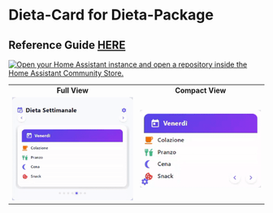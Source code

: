 #  Dieta-Card for Dieta-Package

## Reference Guide [HERE](https://github.com/OneStatePackages/dieta-package)

[![Open your Home Assistant instance and open a repository inside the Home Assistant Community Store.](https://my.home-assistant.io/badges/hacs_repository.svg)](https://my.home-assistant.io/redirect/hacs_repository/?owner=OneStatePackages&repository=dieta-card&category=plugin)

<table width="100%">
  <tr>
    <td align="center" width="50%"><strong>Full View</strong></td>
    <td align="center" width="50%"><strong>Compact View</strong></td>
  </tr>
  <tr>
    <td align="left">
      <img src="images/card1.gif" alt="gif1" width="300" />
    </td>
    <td align="right">
      <img src="images/card2.gif" alt="gif2" width="300" />
    </td>
  </tr>
</table>
